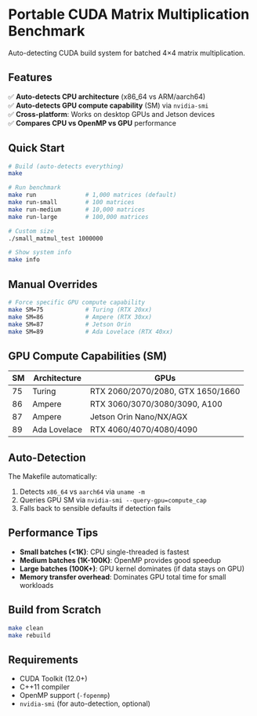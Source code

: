 # Portable CUDA Matrix Multiplication Benchmark

Auto-detecting CUDA build system for batched 4×4 matrix multiplication.

## Features

✅ **Auto-detects CPU architecture** (x86_64 vs ARM/aarch64)  
✅ **Auto-detects GPU compute capability** (SM) via `nvidia-smi`  
✅ **Cross-platform**: Works on desktop GPUs and Jetson devices  
✅ **Compares CPU vs OpenMP vs GPU** performance  

## Quick Start

```bash
# Build (auto-detects everything)
make

# Run benchmark
make run              # 1,000 matrices (default)
make run-small        # 100 matrices
make run-medium       # 10,000 matrices
make run-large        # 100,000 matrices

# Custom size
./small_matmul_test 1000000

# Show system info
make info
```

## Manual Overrides

```bash
# Force specific GPU compute capability
make SM=75            # Turing (RTX 20xx)
make SM=86            # Ampere (RTX 30xx)
make SM=87            # Jetson Orin
make SM=89            # Ada Lovelace (RTX 40xx)
```

## GPU Compute Capabilities (SM)

| SM | Architecture | GPUs |
|----|--------------|------|
| 75 | Turing | RTX 2060/2070/2080, GTX 1650/1660 |
| 86 | Ampere | RTX 3060/3070/3080/3090, A100 |
| 87 | Ampere | Jetson Orin Nano/NX/AGX |
| 89 | Ada Lovelace | RTX 4060/4070/4080/4090 |

## Auto-Detection

The Makefile automatically:
1. Detects `x86_64` vs `aarch64` via `uname -m`
2. Queries GPU SM via `nvidia-smi --query-gpu=compute_cap`
3. Falls back to sensible defaults if detection fails

## Performance Tips

- **Small batches (<1K)**: CPU single-threaded is fastest
- **Medium batches (1K-100K)**: OpenMP provides good speedup
- **Large batches (100K+)**: GPU kernel dominates (if data stays on GPU)
- **Memory transfer overhead**: Dominates GPU total time for small workloads

## Build from Scratch

```bash
make clean
make rebuild
```

## Requirements

- CUDA Toolkit (12.0+)
- C++11 compiler
- OpenMP support (`-fopenmp`)
- `nvidia-smi` (for auto-detection, optional)
